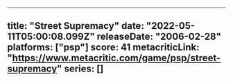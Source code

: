 
---
title: "Street Supremacy"
date: "2022-05-11T05:00:08.099Z"
releaseDate: "2006-02-28"
platforms: ["psp"]
score: 41
metacriticLink: "https://www.metacritic.com/game/psp/street-supremacy"
series: []
---
